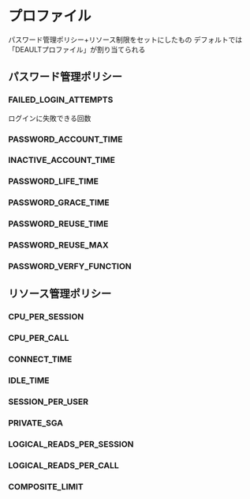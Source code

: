 # プロファイル
パスワード管理ポリシー+リソース制限をセットにしたもの
デフォルトでは「DEAULTプロファイル」が割り当てられる
## パスワード管理ポリシー
### FAILED_LOGIN_ATTEMPTS
ログインに失敗できる回数
### PASSWORD_ACCOUNT_TIME

### INACTIVE_ACCOUNT_TIME
### PASSWORD_LIFE_TIME
### PASSWORD_GRACE_TIME
### PASSWORD_REUSE_TIME
### PASSWORD_REUSE_MAX
### PASSWORD_VERFY_FUNCTION

## リソース管理ポリシー
### CPU_PER_SESSION
### CPU_PER_CALL
### CONNECT_TIME
### IDLE_TIME
### SESSION_PER_USER
### PRIVATE_SGA
### LOGICAL_READS_PER_SESSION
### LOGICAL_READS_PER_CALL
### COMPOSITE_LIMIT